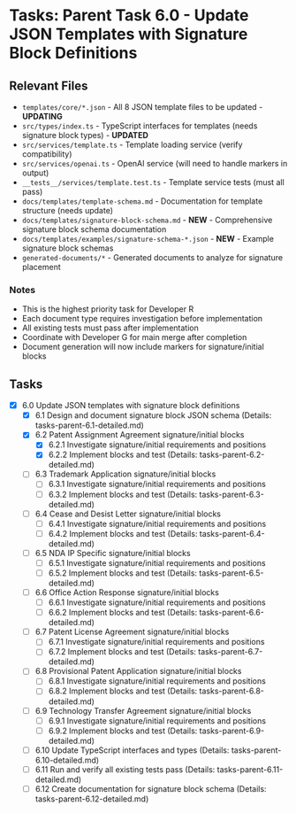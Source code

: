 # Tasks: Parent Task 6.0 - Update JSON Templates with Signature Block Definitions

## Relevant Files

- `templates/core/*.json` - All 8 JSON template files to be updated - **UPDATING**
- `src/types/index.ts` - TypeScript interfaces for templates (needs signature block types) - **UPDATED**
- `src/services/template.ts` - Template loading service (verify compatibility)
- `src/services/openai.ts` - OpenAI service (will need to handle markers in output)
- `__tests__/services/template.test.ts` - Template service tests (must all pass)
- `docs/templates/template-schema.md` - Documentation for template structure (needs update)
- `docs/templates/signature-block-schema.md` - **NEW** - Comprehensive signature block schema documentation
- `docs/templates/examples/signature-schema-*.json` - **NEW** - Example signature block schemas
- `generated-documents/*` - Generated documents to analyze for signature placement

### Notes

- This is the highest priority task for Developer R
- Each document type requires investigation before implementation
- All existing tests must pass after implementation
- Coordinate with Developer G for main merge after completion
- Document generation will now include markers for signature/initial blocks

## Tasks

- [x] 6.0 Update JSON templates with signature block definitions
  - [x] 6.1 Design and document signature block JSON schema (Details: tasks-parent-6.1-detailed.md)
  - [x] 6.2 Patent Assignment Agreement signature/initial blocks
    - [x] 6.2.1 Investigate signature/initial requirements and positions
    - [x] 6.2.2 Implement blocks and test
    (Details: tasks-parent-6.2-detailed.md)
  - [ ] 6.3 Trademark Application signature/initial blocks
    - [ ] 6.3.1 Investigate signature/initial requirements and positions
    - [ ] 6.3.2 Implement blocks and test
    (Details: tasks-parent-6.3-detailed.md)
  - [ ] 6.4 Cease and Desist Letter signature/initial blocks
    - [ ] 6.4.1 Investigate signature/initial requirements and positions
    - [ ] 6.4.2 Implement blocks and test
    (Details: tasks-parent-6.4-detailed.md)
  - [ ] 6.5 NDA IP Specific signature/initial blocks
    - [ ] 6.5.1 Investigate signature/initial requirements and positions
    - [ ] 6.5.2 Implement blocks and test
    (Details: tasks-parent-6.5-detailed.md)
  - [ ] 6.6 Office Action Response signature/initial blocks
    - [ ] 6.6.1 Investigate signature/initial requirements and positions
    - [ ] 6.6.2 Implement blocks and test
    (Details: tasks-parent-6.6-detailed.md)
  - [ ] 6.7 Patent License Agreement signature/initial blocks
    - [ ] 6.7.1 Investigate signature/initial requirements and positions
    - [ ] 6.7.2 Implement blocks and test
    (Details: tasks-parent-6.7-detailed.md)
  - [ ] 6.8 Provisional Patent Application signature/initial blocks
    - [ ] 6.8.1 Investigate signature/initial requirements and positions
    - [ ] 6.8.2 Implement blocks and test
    (Details: tasks-parent-6.8-detailed.md)
  - [ ] 6.9 Technology Transfer Agreement signature/initial blocks
    - [ ] 6.9.1 Investigate signature/initial requirements and positions
    - [ ] 6.9.2 Implement blocks and test
    (Details: tasks-parent-6.9-detailed.md)
  - [ ] 6.10 Update TypeScript interfaces and types (Details: tasks-parent-6.10-detailed.md)
  - [ ] 6.11 Run and verify all existing tests pass (Details: tasks-parent-6.11-detailed.md)
  - [ ] 6.12 Create documentation for signature block schema (Details: tasks-parent-6.12-detailed.md) 